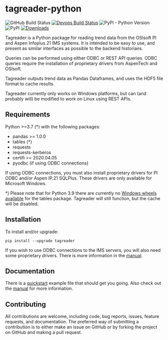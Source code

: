 # tagreader-python <!-- omit in toc -->

![GitHub Build Status](https://github.com/equinor/tagreader-python/workflows/Test/badge.svg)
[![Devops Build Status](https://dev.azure.com/EIIDS/tagreader/_apis/build/status/equinor.tagreader-python?branchName=master)](https://dev.azure.com/EIIDS/tagreader/_build/latest?definitionId=5&branchName=master)
![PyPI - Python Version](https://img.shields.io/pypi/pyversions/tagreader) 
![PyPI](https://img.shields.io/pypi/v/tagreader) 
[![Downloads](https://pepy.tech/badge/tagreader)](https://pepy.tech/project/tagreader)

Tagreader is a Python package for reading trend data from the OSIsoft
PI and Aspen Infoplus.21 IMS systems. It is intended to be easy to use, 
and present as similar interfaces as possible to the backend historians.

Queries can be performed using either ODBC or REST API queries. ODBC
queries require the installation of proprietary drivers from AspenTech
and OSIsoft.

Tagreader outputs trend data as Pandas Dataframes, and uses the HDF5
file format to cache results.

Tagreader currently only works on Windows platforms, but can (and probably
will) be modified to work on Linux using REST APIs.

## Requirements

Python >=3.7 (*) with the following packages:

  + pandas >= 1.0.0
  + tables (*)
  + requests
  + requests-kerberos
  + certifi >= 2020.04.05
  + pyodbc (if using ODBC connections)

If using ODBC connections, you must also install proprietary drivers for
PI ODBC and/or Aspen IP.21 SQLPlus. These drivers are only available for
Microsoft Windows.

*) Please note that for Python 3.9 there are currently no [Windows wheels
available](https://github.com/PyTables/PyTables/issues/823) for the tables 
package. Tagreader will still function, but the cache will be disabled.

## Installation

To install and/or upgrade:

``` 
pip install --upgrade tagreader
```

If you wish to use ODBC connections to the IMS servers, you will also need 
some proprietary drivers. There is more information in the 
[manual](docs/manual.md#odbc-drivers).

## Documentation

There is a [quickstart](docs/quickstart.ipynb) example file that should get
you going. Also check out the [manual](docs/manual.md) for more information.

## Contributing

All contributions are welcome, including code, bug reports, issues, feature
requests, and documentation. The preferred way of submitting a contribution
is to either make an issue on GitHub or by forking the project on GitHub and
making a pull request.
